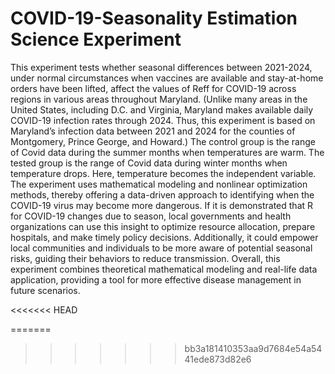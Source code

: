 # COVID-19-Seasonality Estimation Science Experiment
This experiment tests whether seasonal differences between 2021-2024, under normal circumstances when vaccines are available and stay-at-home orders have been lifted, affect the values of Reff for COVID-19 across regions in various areas throughout Maryland. (Unlike many areas in the United States, including D.C. and Virginia, Maryland makes available daily COVID-19 infection rates through 2024. Thus, this experiment is based on Maryland’s infection data between 2021 and 2024 for the counties of Montgomery, Prince George, and Howard.) The control group is the range of Covid data during the summer months when temperatures are warm. The tested group is the range of Covid data during winter months when temperature drops. Here, temperature becomes the independent variable.
The experiment uses mathematical modeling and nonlinear optimization methods, thereby offering a data-driven approach to identifying when the COVID-19 virus may become more dangerous. If it is demonstrated that R for COVID-19 changes due to season, local governments and health organizations can use this insight to optimize resource allocation, prepare hospitals, and make timely policy decisions. Additionally, it could empower local communities and individuals to be more aware of potential seasonal risks, guiding their behaviors to reduce transmission. Overall, this experiment combines theoretical mathematical modeling and real-life data application, providing a tool for more effective disease management in future scenarios.

<<<<<<< HEAD

=======
>>>>>>> bb3a181410353aa9d7684e54a5441ede873d82e6
